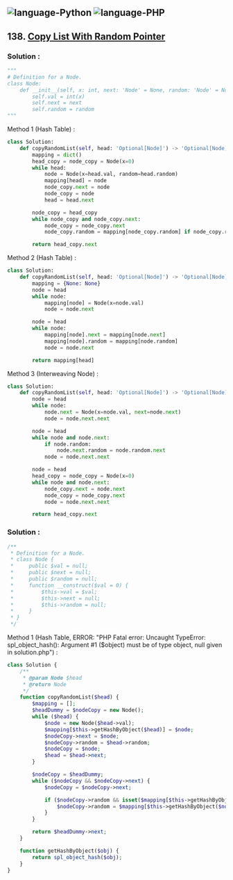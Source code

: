 ![language-Python](https://img.shields.io/badge/Python-ffd43b?style=for-the-badge&logo=PYTHON)
![language-PHP](https://img.shields.io/badge/PHP-acb1f9?style=for-the-badge&logo=PHP)
---

## 138. [Copy List With Random Pointer](https://leetcode.com/problems/copy-list-with-random-pointer)

### Solution :

```python
"""
# Definition for a Node.
class Node:
    def __init__(self, x: int, next: 'Node' = None, random: 'Node' = None):
        self.val = int(x)
        self.next = next
        self.random = random
"""
```

Method 1 (Hash Table) :
```python
class Solution:
    def copyRandomList(self, head: 'Optional[Node]') -> 'Optional[Node]':
        mapping = dict()
        head_copy = node_copy = Node(x=0)
        while head:
            node = Node(x=head.val, random=head.random)
            mapping[head] = node
            node_copy.next = node
            node_copy = node
            head = head.next

        node_copy = head_copy
        while node_copy and node_copy.next:
            node_copy = node_copy.next
            node_copy.random = mapping[node_copy.random] if node_copy.random in mapping else None

        return head_copy.next
```

Method 2 (Hash Table) :
```python
class Solution:
    def copyRandomList(self, head: 'Optional[Node]') -> 'Optional[Node]':
        mapping = {None: None}
        node = head
        while node:
            mapping[node] = Node(x=node.val)
            node = node.next

        node = head
        while node:
            mapping[node].next = mapping[node.next]
            mapping[node].random = mapping[node.random]
            node = node.next

        return mapping[head]
```

Method 3 (Interweaving Node) :
```python
class Solution:
    def copyRandomList(self, head: 'Optional[Node]') -> 'Optional[Node]':
        node = head
        while node:
            node.next = Node(x=node.val, next=node.next)
            node = node.next.next

        node = head
        while node and node.next:
            if node.random:
                node.next.random = node.random.next
            node = node.next.next

        node = head
        head_copy = node_copy = Node(x=0)
        while node and node.next:
            node_copy.next = node.next
            node_copy = node_copy.next
            node = node.next.next

        return head_copy.next
```

### Solution :

```php
/**
 * Definition for a Node.
 * class Node {
 *     public $val = null;
 *     public $next = null;
 *     public $random = null;
 *     function __construct($val = 0) {
 *         $this->val = $val;
 *         $this->next = null;
 *         $this->random = null;
 *     }
 * }
 */
```

Method 1 (Hash Table, ERROR: "PHP Fatal error:  Uncaught TypeError: spl_object_hash(): Argument #1 ($object) must be of type object, null given in solution.php") :
```php
class Solution {
    /**
     * @param Node $head
     * @return Node
     */
    function copyRandomList($head) {
        $mapping = [];
        $headDummy = $nodeCopy = new Node();
        while ($head) {
            $node = new Node($head->val);
            $mapping[$this->getHashByObject($head)] = $node;
            $nodeCopy->next = $node;
            $nodeCopy->random = $head->random;
            $nodeCopy = $node;
            $head = $head->next;
        }

        $nodeCopy = $headDummy;
        while ($nodeCopy && $nodeCopy->next) {
            $nodeCopy = $nodeCopy->next;

            if ($nodeCopy->random && isset($mapping[$this->getHashByObject($nodeCopy->random)])) {
                $nodeCopy->random = $mapping[$this->getHashByObject($nodeCopy->random)];
            }
        }

        return $headDummy->next;
    }

    function getHashByObject($obj) {
        return spl_object_hash($obj);
    }
}
```
